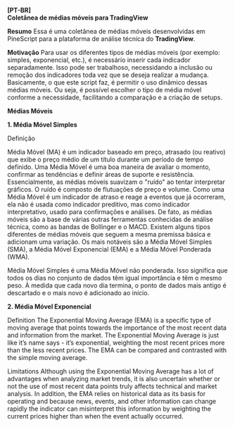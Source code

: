 <b>[PT-BR]</b> <br />
<b>Coletânea de médias móveis para TradingView</b>

<b>Resumo</b>
Essa é uma coletânea de médias móveis desenvolvidas em PineScript para a plataforma de análise técnica do <b>TradingView</b>.

<b>Motivação</b>
Para usar os diferentes tipos de médias móveis (por exemplo: simples, exponencial, etc.), é necessário inserir cada indicador separadamente.
Isso pode ser trabalhoso, necessidando a inclusão ou remoção dos indicadores toda vez que se deseja realizar a mudança.
Basicamente, o que este script faz, é permitir o uso dinâmico dessas médias móveis. 
Ou seja, é possível escolher o tipo de média móvel conforme a necessidade, facilitando a comparação e a criação de setups.

<b>Médias Móveis</b>

<b>1. Média Móvel Simples</b>

Definição

Média Móvel (MA) é um indicador baseado em preço, atrasado (ou reativo) que exibe o preço médio de um título durante um período de tempo definido. 
Uma Média Móvel é uma boa maneira de avaliar o momento, confirmar as tendências e definir áreas de suporte e resistência. 
Essencialmente, as médias móveis suavizam o "ruído" ao tentar interpretar gráficos. 
O ruído é composto de flutuações de preço e volume. Como uma Média Móvel é um indicador de atraso e reage a eventos que já ocorreram, 
ela não é usada como indicador preditivo, mas como indicador interpretativo, usado para confirmações e análises. 
De fato, as médias móveis são a base de várias outras ferramentas conhecidas de análise técnica, como as bandas de Bollinger e o MACD. 
Existem alguns tipos diferentes de médias móveis que seguem a mesma premissa básica e adicionam uma variação. 
Os mais notáveis são a Média Móvel Simples (SMA), a Média Móvel Exponencial (EMA) e a Média Móvel Ponderada (WMA).

Média Móvel Simples é uma Média Móvel não ponderada. 
Isso significa que todos os dias no conjunto de dados têm igual importância e têm o mesmo peso. 
À medida que cada novo dia termina, o ponto de dados mais antigo é descartado e o mais novo é adicionado ao início.

<b>2. Média Móvel Exponencial</b>

Definition
The Exponential Moving Average (EMA) is a specific type of moving average that points towards the importance of the most recent data and information from the market. 
The Exponential Moving Average is just like it’s name says - it’s exponential, weighting the most recent prices more than the less recent prices. 
The EMA can be compared and contrasted with the simple moving average.

Limitations
Although using the Exponential Moving Average has a lot of advantages when analyzing market trends, 
it is also uncertain whether or not the use of most recent data points truly affects technical and market analysis. 
In addition, the EMA relies on historical data as its basis for operating and because news, events, 
and other information can change rapidly the indicator can misinterpret this information by weighting the current prices higher than when the event actually occurred. 
